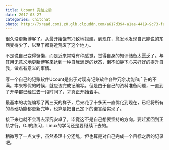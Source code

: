 ```yaml
---
title: Ucount 完结之后
date: 2017-03-27
categories: Chitchat
photo: http://7xread.com1.z0.glb.clouddn.com/a617d394-a1ae-4419-9c73-fa604ce95679
---
```

很久没更新博客了。从最开始饶有兴致地搭建，到现在，愈发地发现自己能说的东西变得少了，以至于都将近荒废了这个地方。

不是说自己变得慵懒，而是近来常常有种感觉，觉得自身的知识储备太匮乏了。与其用无意义地更新博客来达到一种自我满足的状态，倒不如静下心来好好的提升自我，做点有意义的事情。

写一个自己的记账软件Ucount是出于对现有记账软件各种冗余功能和广告的不满。本来寒假的时候，就应该完成记编写。但是由于自己的资料准备问题，一直到了开学都已经过去一段时间了，才真正开始着手。

最基本的功能编写了两三天的样子，后来花了十多天一直优化到现在，已经将所有的基础功能都更新完毕，也算是把自己定下的诺言给实现了。

接下来也就不会再去深究安卓了，毕竟这不是自己想要坚持的方向。要赶紧回到正轨才行，OJ的练习，Linux的学习还是要继续下去的。

稍微写了一点文字，虽然条理十分还乱，但也算是对自己完成一个目标之后的记录吧。